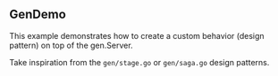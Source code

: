 ## GenDemo ##

This example demonstrates how to create a custom behavior (design pattern) on top of the gen.Server.

Take inspiration from the `gen/stage.go` or `gen/saga.go` design patterns.
